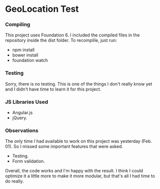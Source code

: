 # GeoLocation Test #

### Compiling ###
This project uses Foundation 6. I included the compiled files in the repository inside the dist folder. 
To recomplile, just run:

* npm install
* bower install
* foundation watch

### Testing ###
Sorry, there is no testing. This is one of the things I don't really know yet and I didn't have time to learn it for this project.

### JS Libraries Used ###
* Angular.js
* jQuery.


### Observations ###
The only time I had available to work on this project was yesterday (Feb. 01). So I missed some important features that were asked.

* Testing.
* Form validation.

Overall, the code works and I'm happy with the result. I think I could optimize it a little more to make it more modular, but that's all I had time to do really.